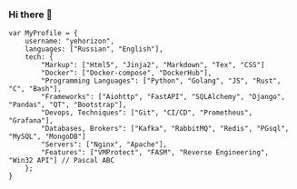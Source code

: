 ### Hi there 👋

<!--
Many years of commercial and fun development. 
Read my notes & check my blog. 
- 📫 How to reach me: 
     - telegram: @yehorizon
Below are few of my skills.

-->

```
var MyProfile = {
    username: "yehorizon",
    languages: ["Russian", "English"],
    tech: {
        "Markup": ["Html5", "Jinja2", "Markdown", "Tex", "CSS"]
        "Docker": ["Docker-compose", "DockerHub"],
        "Programming Languages": ["Python", "Golang", "JS", "Rust", "C", "Bash"],
        "Frameworks": ["Aiohttp", "FastAPI", "SQLAlchemy", "Django", "Pandas", "QT", "Bootstrap"],
        "Devops, Techniques": ["Git", "CI/CD", "Prometheus", "Grafana"],
        "Databases, Brokers": ["Kafka", "RabbitMQ", "Redis", "PGsql", "MySQL", "MongoDB"]
        "Servers": ["Nginx", "Apache"],
        "Features": ["VMProtect", "FASM", "Reverse Engineering", "Win32 API"] // Pascal ABC 
    };    
}
```
